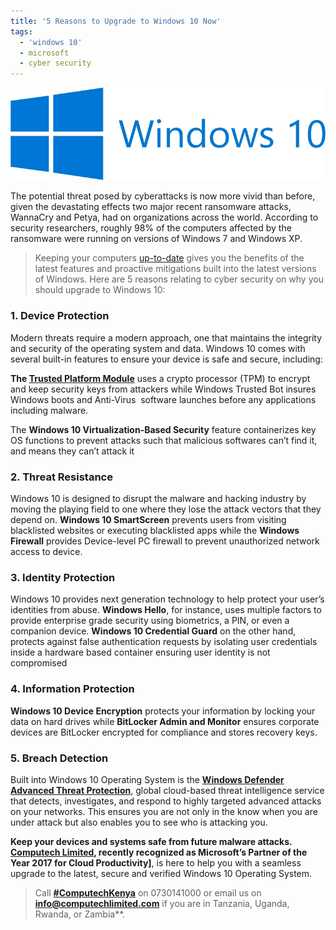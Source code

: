 ```yaml
---
title: '5 Reasons to Upgrade to Windows 10 Now'
tags:
  - 'windows 10'
  - microsoft
  - cyber security
---
```

![alt="windows-10-logo](/assets/posts/windows.jpg)

The potential threat posed by cyberattacks is now more vivid than before, given the devastating effects two major recent ransomware attacks, WannaCry and Petya, had on organizations across the world. According to security researchers, roughly 98% of the computers affected by the ransomware were running on versions of Windows 7 and Windows XP.

> Keeping your computers [up-to-date](https://www.microsoft.com/en-us/security/portal/mmpc/help/updatefaqs.aspx") gives you the benefits of the latest features and proactive mitigations built into the latest versions of Windows. Here are 5 reasons relating to cyber security on why you should upgrade to Windows 10:

### 1. Device Protection

Modern threats require a modern approach, one that maintains the integrity and security of the operating system and data. Windows 10 comes with several built-in features to ensure your device is safe and secure, including:

**The [Trusted Platform Module](https://technet.microsoft.com/en-us/itpro/windows/keep-secure/trusted-platform-module-overview")** uses a crypto processor (TPM) to encrypt and keep security keys from attackers while Windows Trusted Bot insures Windows boots and Anti-Virus  software launches before any applications including malware.

The **Windows 10 Virtualization-Based Security** feature containerizes key OS functions to prevent attacks such that malicious softwares can’t find it, and means they can’t attack it

### 2. Threat Resistance

Windows 10 is designed to disrupt the malware and hacking industry by moving the playing field to one where they lose the attack vectors that they depend on. **Windows 10 SmartScreen** prevents users from visiting blacklisted websites or executing blacklisted apps while the **Windows Firewall** provides Device-level PC firewall to prevent unauthorized network access to device.

### 3. Identity Protection

Windows 10 provides next generation technology to help protect your user’s identities from abuse. **Windows Hello**, for instance, uses multiple factors to provide enterprise grade security using biometrics, a PIN, or even a companion device. **Windows 10 Credential Guard** on the other hand, protects against false authentication requests by isolating user credentials inside a hardware based container ensuring user identity is not compromised

### 4. Information Protection

**Windows 10 Device Encryption** protects your information by locking your data on hard drives while **BitLocker Admin and Monitor** ensures corporate devices are BitLocker encrypted for compliance and stores recovery keys.

### 5. Breach Detection

Built into Windows 10 Operating System is the **[Windows Defender](https://www.microsoft.com/en-us/WindowsForBusiness/Windows-ATP) [Advanced Threat Protection](https://www.microsoft.com/en-us/WindowsForBusiness/Windows-ATP)**, global cloud-based threat intelligence service that detects, investigates, and respond to highly targeted advanced attacks on your networks. This ensures you are not only in the know when you are under attack but also enables you to see who is attacking you.

**Keep your devices and systems safe from future malware attacks. [Computech Limited](/), recently recognized as Microsoft’s Partner of the Year 2017 for Cloud Productivity]**, is here to help you with a seamless upgrade to the latest, secure and verified Windows 10 Operating System.

> Call **[#ComputechKenya](https://www.linkedin.com/search/results/content/?keywords=%23ComputechKenya&amp;origin=HASH_TAG_FROM_FEED")** on 0730141000 or email us on **[info@computechlimited.com](mailto:info@computechlimited.com/)** if you are in Tanzania, Uganda, Rwanda, or Zambia**.
